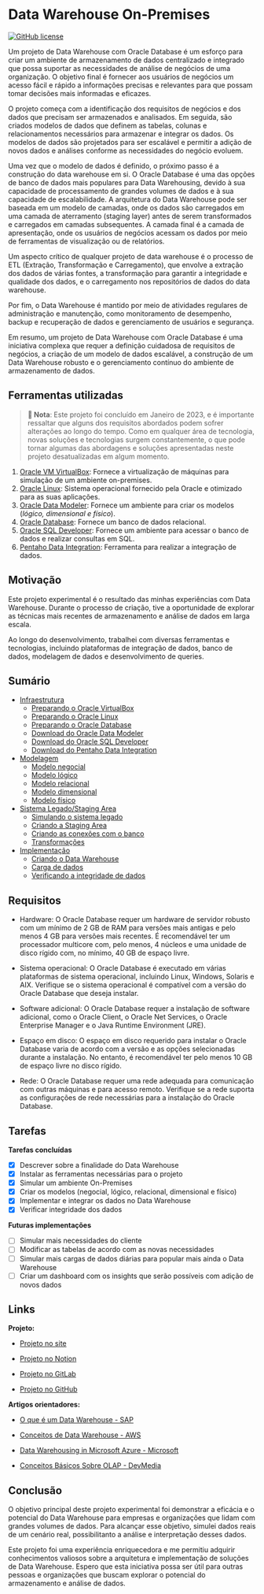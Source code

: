 
# Data Warehouse On-Premises
[![GitHub license](https://img.shields.io/badge/license-MIT-blue.svg)](https://github.com/alexandremcastro/Data-Warehouse-Premises/blob/main/LICENSE)

Um projeto de Data Warehouse com Oracle Database é um esforço para criar um ambiente de armazenamento de dados centralizado e integrado que possa suportar as necessidades de análise de negócios de uma organização. O objetivo final é fornecer aos usuários de negócios um acesso fácil e rápido a informações precisas e relevantes para que possam tomar decisões mais informadas e eficazes.

O projeto começa com a identificação dos requisitos de negócios e dos dados que precisam ser armazenados e analisados. Em seguida, são criados modelos de dados que definem as tabelas, colunas e relacionamentos necessários para armazenar e integrar os dados. Os modelos de dados são projetados para ser escalável e permitir a adição de novos dados e análises conforme as necessidades do negócio evoluem.

Uma vez que o modelo de dados é definido, o próximo passo é a construção do data warehouse em si. O Oracle Database é uma das opções de banco de dados mais populares para Data Warehousing, devido à sua capacidade de processamento de grandes volumes de dados e à sua capacidade de escalabilidade. A arquitetura do Data Warehouse pode ser baseada em um modelo de camadas, onde os dados são carregados em uma camada de aterramento (staging layer) antes de serem transformados e carregados em camadas subsequentes. A camada final é a camada de apresentação, onde os usuários de negócios acessam os dados por meio de ferramentas de visualização ou de relatórios.

Um aspecto crítico de qualquer projeto de data warehouse é o processo de ETL (Extração, Transformação e Carregamento), que envolve a extração dos dados de várias fontes, a transformação para garantir a integridade e qualidade dos dados, e o carregamento nos repositórios de dados do data warehouse.

Por fim, o Data Warehouse é mantido por meio de atividades regulares de administração e manutenção, como monitoramento de desempenho, backup e recuperação de dados e gerenciamento de usuários e segurança.

Em resumo, um projeto de Data Warehouse com Oracle Database é uma iniciativa complexa que requer a definição cuidadosa de requisitos de negócios, a criação de um modelo de dados escalável, a construção de um Data Warehouse robusto e o gerenciamento contínuo do ambiente de armazenamento de dados.

## Ferramentas utilizadas
> **📝 Nota**: Este projeto foi concluído em Janeiro de 2023, e é importante ressaltar que alguns dos requisitos abordados podem sofrer alterações ao longo do tempo. Como em qualquer área de tecnologia, novas soluções e tecnologias surgem constantemente, o que pode tornar algumas das abordagens e soluções apresentadas neste projeto desatualizadas em algum momento.

1. [Oracle VM VirtualBox](https://www.virtualbox.org/): Fornece a virtualização de máquinas para simulação de um ambiente on-premises.
2. [Oracle Linux](https://www.oracle.com/br/linux/): Sistema operacional fornecido pela Oracle e otimizado para as suas aplicações.
3. [Oracle Data Modeler](https://www.oracle.com/br/database/sqldeveloper/technologies/sql-data-modeler/): Fornece um ambiente para criar os modelos (*lógico, dimensional e físico*).
4. [Oracle Database](https://www.oracle.com/database/): Fornece um banco de dados relacional.
5. [Oracle SQL Developer](https://www.oracle.com/database/sqldeveloper/): Fornece um ambiente para acessar o banco de dados e realizar consultas em SQL.
6. [Pentaho Data Integration](https://help.hitachivantara.com/Documentation/Pentaho/8.3/Products/Pentaho_Data_Integration): Ferramenta para realizar a integração de dados.

## Motivação
Este projeto experimental é o resultado das minhas experiências com Data Warehouse. Durante o processo de criação, tive a oportunidade de explorar as técnicas mais recentes de armazenamento e análise de dados em larga escala.

Ao longo do desenvolvimento, trabalhei com diversas ferramentas e tecnologias, incluindo plataformas de integração de dados, banco de dados, modelagem de dados e desenvolvimento de queries.

## Sumário
+ [Infraestrutura](https://github.com/alexandremcastro/Data-Warehouse-Premises/blob/main/Documentos/Infraestrutura.md#Infraestrutura)
    + [Preparando o Oracle VirtualBox](https://github.com/alexandremcastro/Data-Warehouse-Premises/blob/main/Documentos/Infraestrutura.md#PreparandoVirtualBox)
    + [Preparando o Oracle Linux](https://github.com/alexandremcastro/Data-Warehouse-Premises/blob/main/Documentos/Infraestrutura.md#PreparandoLinux)
    + [Preparando o Oracle Database](https://github.com/alexandremcastro/Data-Warehouse-Premises/blob/main/Documentos/Infraestrutura.md#PreparandoDatabase)
    + [Download do Oracle Data Modeler](https://github.com/alexandremcastro/Data-Warehouse-Premises/blob/main/Documentos/Infraestrutura.md#DownloadModeler)
    + [Download do Oracle SQL Developer](https://github.com/alexandremcastro/Data-Warehouse-Premises/blob/main/Documentos/Infraestrutura.md#DownloadDeveloper)
    + [Download do Pentaho Data Integration](https://github.com/alexandremcastro/Data-Warehouse-Premises/blob/main/Documentos/Infraestrutura.md#DownloadPDI)
+ [Modelagem](https://github.com/alexandremcastro/Data-Warehouse-Premises/blob/main/Documentos/Modelagem.md#Modelagem)
    + [Modelo negocial](https://github.com/alexandremcastro/Data-Warehouse-Premises/blob/main/Documentos/Modelagem.md#ModeloNegocial)
    + [Modelo lógico](https://github.com/alexandremcastro/Data-Warehouse-Premises/blob/main/Documentos/Modelagem.md#ModeloLogico)
    + [Modelo relacional](https://github.com/alexandremcastro/Data-Warehouse-Premises/blob/main/Documentos/Modelagem.md#ModeloRelacional)
    + [Modelo dimensional](https://github.com/alexandremcastro/Data-Warehouse-Premises/blob/main/Documentos/Modelagem.md#ModeloDimensional)
    + [Modelo físico](https://github.com/alexandremcastro/Data-Warehouse-Premises/blob/main/Documentos/Modelagem.md#ModeloFisico)
+ [Sistema Legado/Staging Area](https://github.com/alexandremcastro/Data-Warehouse-Premises/blob/main/Documentos/LegadoStage.md#LegadoStaging)
    + [Simulando o sistema legado](https://github.com/alexandremcastro/Data-Warehouse-Premises/blob/main/Documentos/LegadoStage.md#Legado)
    + [Criando a Staging Area](https://github.com/alexandremcastro/Data-Warehouse-Premises/blob/main/Documentos/LegadoStage.md#Staging)
    + [Criando as conexões com o banco](https://github.com/alexandremcastro/Data-Warehouse-Premises/blob/main/Documentos/LegadoStage.md#Conexoes)
    + [Transformações](https://github.com/alexandremcastro/Data-Warehouse-Premises/blob/main/Documentos/LegadoStage.md#Transformacoes)
+ [Implementação](https://github.com/alexandremcastro/Data-Warehouse-Premises/blob/main/Documentos/Implementacao.md#Implementacao)
    + [Criando o Data Warehouse](https://github.com/alexandremcastro/Data-Warehouse-Premises/blob/main/Documentos/Implementacao.md#DataWarehouse)
    + [Carga de dados](https://github.com/alexandremcastro/Data-Warehouse-Premises/blob/main/Documentos/Implementacao.md#CargaDados)
    + [Verificando a integridade de dados](https://github.com/alexandremcastro/Data-Warehouse-Premises/blob/main/Documentos/Implementacao.md#Integridade)

## Requisitos
- Hardware: O Oracle Database requer um hardware de servidor robusto com um mínimo de 2 GB de RAM para versões mais antigas e pelo menos 4 GB para versões mais recentes. É recomendável ter um processador multicore com, pelo menos, 4 núcleos e uma unidade de disco rígido com, no mínimo, 40 GB de espaço livre.

- Sistema operacional: O Oracle Database é executado em várias plataformas de sistema operacional, incluindo Linux, Windows, Solaris e AIX. Verifique se o sistema operacional é compatível com a versão do Oracle Database que deseja instalar.

- Software adicional: O Oracle Database requer a instalação de software adicional, como o Oracle Client, o Oracle Net Services, o Oracle Enterprise Manager e o Java Runtime Environment (JRE).

- Espaço em disco: O espaço em disco requerido para instalar o Oracle Database varia de acordo com a versão e as opções selecionadas durante a instalação. No entanto, é recomendável ter pelo menos 10 GB de espaço livre no disco rígido.

- Rede: O Oracle Database requer uma rede adequada para comunicação com outras máquinas e para acesso remoto. Verifique se a rede suporta as configurações de rede necessárias para a instalação do Oracle Database.

## Tarefas
**Tarefas concluídas**

- [x] Descrever sobre a finalidade do Data Warehouse
- [x] Instalar as ferramentas necessárias para o projeto
- [x] Simular um ambiente On-Premises
- [x] Criar os modelos (negocial, lógico, relacional, dimensional e físico)
- [x] Implementar e integrar os dados no Data Warehouse
- [x] Verificar integridade dos dados

**Futuras implementações**

- [ ] Simular mais necessidades do cliente
- [ ] Modificar as tabelas de acordo com as novas necessidades
- [ ] Simular mais cargas de dados diárias para popular mais ainda o Data Warehouse
- [ ] Criar um dashboard com os insights que serão possíveis com adição de novos dados

## Links
**Projeto:**

* [Projeto no site](https://alexandre-castro.vercel.app/blog/datawarehouse-premises)

* [Projeto no Notion](https://alexandremcastro.notion.site/01-2023-Data-Warehouse-On-Premises-25b04fc48a6043b186b66f6cedf9a19d)

* [Projeto no GitLab](https://gitlab.com/alexandremcastro/Data-Warehouse-Premises)

* [Projeto no GitHub](https://github.com/alexandremcastro/Data-Warehouse-Premises)

**Artigos orientadores:**

* [O que é um Data Warehouse - SAP](https://www.sap.com/brazil/insights/what-is-a-data-warehouse.html)

* [Conceitos de Data Warehouse - AWS](https://aws.amazon.com/pt/data-warehouse/)

* [Data Warehousing in Microsoft Azure - Microsoft](https://learn.microsoft.com/en-us/azure/architecture/data-guide/relational-data/data-warehousing)

* [Conceitos Básicos Sobre OLAP - DevMedia](https://www.devmedia.com.br/conceitos-basicos-sobre-olap/12523)

## Conclusão
O objetivo principal deste projeto experimental foi demonstrar a eficácia e o potencial do Data Warehouse para empresas e organizações que lidam com grandes volumes de dados. Para alcançar esse objetivo, simulei dados reais de um cenário real, possibilitanto a análise e interpretação desses dados.

Este projeto foi uma experiência enriquecedora e me permitiu adquirir conhecimentos valiosos sobre a arquitetura e implementação de soluções de Data Warehouse. Espero que esta iniciativa possa ser útil para outras pessoas e organizações que buscam explorar o potencial do armazenamento e análise de dados.